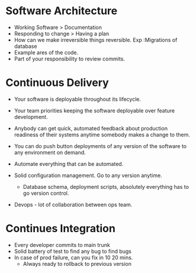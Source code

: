 # Software Architecture 

- Working Software  >  Documentation
- Responding to change  >  Having a plan 
- How can we make irreversible things reversible. Exp :Migrations of database
- Example ares of the code. 
- Part of your responsibility to review commits. 

# Continuous Delivery 
- Your software is deployable throughout its lifecycle. 
- Your team priorities keeping the software deployable over feature development. 
- Anybody can get quick, automated feedback about production readiness of their systems anytime somebody makes a change to them. 
- You can do push button deployments of any version of the software to any environment on demand. 


- Automate everything that can be automated. 
- Solid configuration management. Go to any version anytime. 
    - Database schema, deployment scripts, absolutely everything has to go version control.
- Devops - lot of collaboration between ops team. 

# Continues Integration
- Every developer commits to main trunk
- Solid battery of test to find any bug to find bugs
- In case of prod failure, can you fix in 10 20 mins.
    - Always ready to rollback to previous version 
